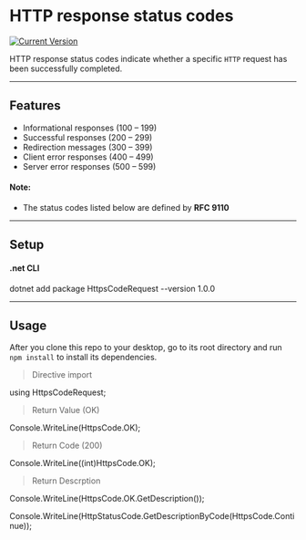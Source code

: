 HTTP response status codes
============
 [![Current Version](https://img.shields.io/badge/version-1.0.1-green.svg)](https://github.com/Endersonfs/HttpsCodeRequest)

HTTP response status codes indicate whether a specific `HTTP` request has been successfully completed.

---

## Features
- Informational responses (100 – 199)
- Successful responses (200 – 299)
- Redirection messages (300 – 399)
- Client error responses (400 – 499)
- Server error responses (500 – 599)

#### Note:
- The status codes listed below are defined by **RFC 9110**
<!-- - **Moderator:** The above plus the ability to kick and ban users
- **Administrator:** All the above plus send global alerts and promote/demote users -->

---

## Setup
#### .net CLI
dotnet add package HttpsCodeRequest --version 1.0.0

---

## Usage
After you clone this repo to your desktop, go to its root directory and run `npm install` to install its dependencies.
>Directive import

using HttpsCodeRequest;

>Return Value (OK)

Console.WriteLine(HttpsCode.OK); 

>Return Code (200)

Console.WriteLine((int)HttpsCode.OK); 

>Return Descrption

Console.WriteLine(HttpsCode.OK.GetDescription());

Console.WriteLine(HttpStatusCode.GetDescriptionByCode(HttpsCode.Continue));
